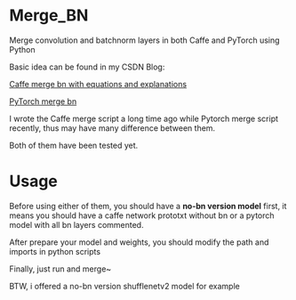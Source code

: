 # Merge_BN
Merge convolution and batchnorm layers in both Caffe and PyTorch using Python

Basic idea can be found in my CSDN Blog:

[Caffe merge bn with equations and explanations](https://blog.csdn.net/zym19941119/article/details/84635371)

[PyTorch merge bn](https://blog.csdn.net/zym19941119/article/details/84640433)

I wrote the Caffe merge script a long time ago while Pytorch merge script recently, thus may have many difference between them. 

Both of them have been tested yet.

# Usage

Before using either of them, you should have a **no-bn version model** first, it means you should have a caffe network prototxt without bn or a pytorch model with all bn layers commented.

After prepare your model and weights, you should modify the path and imports in python scripts

Finally, just run and merge~

BTW, i offered a no-bn version shufflenetv2 model for example
